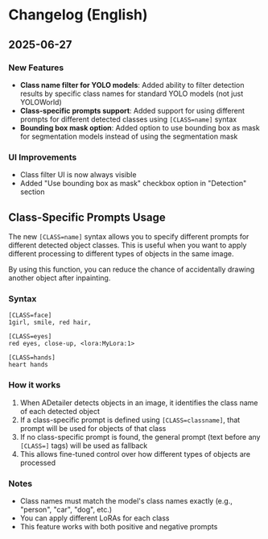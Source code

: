 # Changelog (English)

## 2025-06-27

### New Features

- **Class name filter for YOLO models**: Added ability to filter detection results by specific class names for standard YOLO models (not just YOLOWorld)
- **Class-specific prompts support**: Added support for using different prompts for different detected classes using `[CLASS=name]` syntax
- **Bounding box mask option**: Added option to use bounding box as mask for segmentation models instead of using the segmentation mask

### UI Improvements

- Class filter UI is now always visible
- Added "Use bounding box as mask" checkbox option in "Detection" section

## Class-Specific Prompts Usage

The new `[CLASS=name]` syntax allows you to specify different prompts for different detected object classes. This is useful when you want to apply different processing to different types of objects in the same image.

By using this function, you can reduce the chance of accidentally drawing another object after inpainting.

### Syntax

```
[CLASS=face]
1girl, smile, red hair,

[CLASS=eyes]
red eyes, close-up, <lora:MyLora:1>

[CLASS=hands]
heart hands
```

### How it works

1. When ADetailer detects objects in an image, it identifies the class name of each detected object
2. If a class-specific prompt is defined using `[CLASS=classname]`, that prompt will be used for objects of that class
3. If no class-specific prompt is found, the general prompt (text before any `[CLASS=]` tags) will be used as fallback
4. This allows fine-tuned control over how different types of objects are processed

### Notes

- Class names must match the model's class names exactly (e.g., "person", "car", "dog", etc.)
- You can apply different LoRAs for each class
- This feature works with both positive and negative prompts